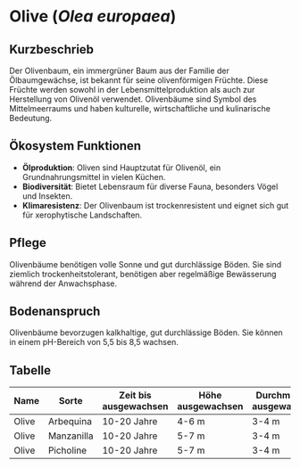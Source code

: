 ---
---

# Olive (*Olea europaea*)

## Kurzbeschrieb

Der Olivenbaum, ein immergrüner Baum aus der Familie der Ölbaumgewächse, ist bekannt für seine olivenförmigen Früchte. Diese Früchte werden sowohl in der Lebensmittelproduktion als auch zur Herstellung von Olivenöl verwendet. Olivenbäume sind Symbol des Mittelmeerraums und haben kulturelle, wirtschaftliche und kulinarische Bedeutung.

## Ökosystem Funktionen

- **Ölproduktion**: Oliven sind Hauptzutat für Olivenöl, ein Grundnahrungsmittel in vielen Küchen.
- **Biodiversität**: Bietet Lebensraum für diverse Fauna, besonders Vögel und Insekten.
- **Klimaresistenz**: Der Olivenbaum ist trockenresistent und eignet sich gut für xerophytische Landschaften.

## Pflege

Olivenbäume benötigen volle Sonne und gut durchlässige Böden. Sie sind ziemlich trockenheitstolerant, benötigen aber regelmäßige Bewässerung während der Anwachsphase.

## Bodenanspruch

Olivenbäume bevorzugen kalkhaltige, gut durchlässige Böden. Sie können in einem pH-Bereich von 5,5 bis 8,5 wachsen.

## Tabelle

| Name | Sorte | Zeit bis ausgewachsen | Höhe ausgewachsen | Durchmesser ausgewachsen | Wasseranspruch (1-5) | Lichtanspruch (1-5) | Bodenanspruch (1-5) | pH-Wert | Ertrag | Arbeitsaufwand (Stunden/Jahr) | Schwierigkeitsgrad (1-5) | Wasseraufnahme (mm/Tag) | Blütezeit | Vegetationszeit | Erntezeit | Pflanzzeitpunkt | Typizität | Frostresistenz (1-5) | Einheimisch (Schweiz) | Invasiv (Schweiz) | Propagation | Saatgutgetreu (true to seed) |
|------|-------|-----------------------|--------------------|------------------------|---------------------|-------------------|-------------------|---------|-------|----------------------------|----------------------|----------------------|---------|----------------|----------|----------------|----------|------------------|------------------|----------------|------------|-----------------------------|
| Olive | Arbequina | 10-20 Jahre | 4-6 m | 3-4 m | 2 | 5 | 3 | 7.0 | Hoch | 15-25 | 3 | 3-5 mm | Frühling | Ganzjährig | Herbst | Frühling | Baum | 3 | [ ] | [ ] | Stecklinge/Samen | [x] |
| Olive | Manzanilla | 10-20 Jahre | 5-7 m | 3-4 m | 2 | 5 | 3 | 6.8 | Hoch | 15-25 | 3 | 3-5 mm | Frühling | Ganzjährig | Herbst | Frühling | Baum | 3 | [ ] | [ ] | Stecklinge/Samen | [x] |
| Olive | Picholine | 10-20 Jahre | 5-7 m | 3-4 m | 2 | 5 | 3 | 7.2 | Hoch | 15-25 | 3 | 3-5 mm | Frühling | Ganzjährig | Herbst | Frühling | Baum | 3 | [ ] | [ ] | Stecklinge/Samen | [x] |
